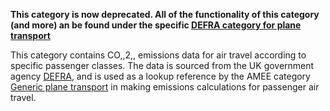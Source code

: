 **This category is now deprecated. All of the functionality of this
category (and more) an be found under the specific [DEFRA category for
plane transport](Plane_Generic_Defra)**

This category contains CO,,2,, emissions data for air travel according
to specific passenger classes. The data is sourced from the UK
government agency
[DEFRA](http://www.defra.gov.uk/environment/business/reporting/conversion-factors.htm),
and is used as a lookup reference by the AMEE category [Generic plane
transport](Generic_plane_transport) in making emissions calculations for
passenger air travel.
